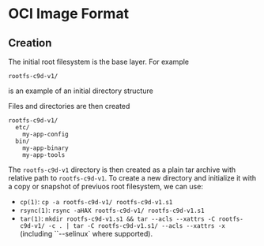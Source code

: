 # OCI Image Format

## Creation
The initial root filesystem is the base layer. For example
```
rootfs-c9d-v1/
```
is an example of an initial directory structure

Files and directories are then created
```
rootfs-c9d-v1/
  etc/
    my-app-config
  bin/
    my-app-binary
    my-app-tools
```

The `rootfs-c9d-v1` directory is then created as a plain tar archive with relative path to `rootfs-c9d-v1`. To create a new directory and initialize it with a copy or snapshot of previuos root filesystem, we can use:
- `cp(1)`: `cp -a rootfs-c9d-v1/ rootfs-c9d-v1.s1`
- `rsync(1)`: `rsync -aHAX rootfs-c9d-v1/ rootfs-c9d-v1.s1`
- `tar(1)`: `mkdir rootfs-c9d-v1.s1 && tar --acls --xattrs -C rootfs-c9d-v1/ -c . | tar -C rootfs-c9d-v1.s1/ --acls --xattrs -x` (including ``--selinux` where supported).
